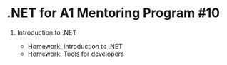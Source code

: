 # .NET for A1 Mentoring Program #10

1. Introduction to .NET

    * Homework: Introduction to .NET
    * Homework: Tools for developers
